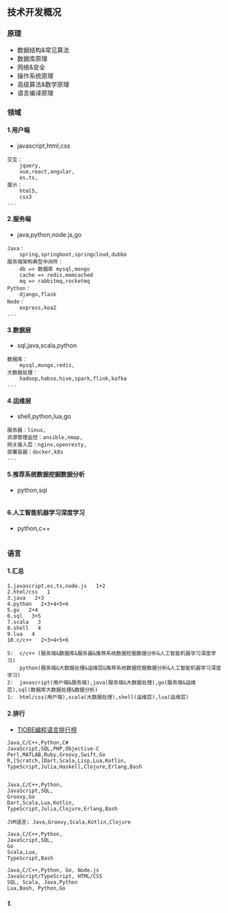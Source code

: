 ## 技术开发概况

### 原理
- 数据结构&常见算法
- 数据库原理
- 网络&安全
- 操作系统原理
- 高级算法&数学原理
- 语言编译原理

### 领域

#### 1.用户端
- javascript,html,css
``` 
交互：
    jquery,
    vue,react,angular,
    es,ts,
展示：
    html5,
    css3
...
```

#### 2.服务端
- java,python,node.js,go
```
Java：
    spring,springboot,springcloud,dubbo
服务端架构典型中间件：
    db => 数据库 mysql,mongo
    cache => redis,memcached
    mq => rabbitmq,rocketmq
Python：
    django,flask
Node：
    express,koa2
...
```

#### 3.数据层
- sql,java,scala,python
``` 
数据库：
    mysql,mongo,redis,
大数据处理：
    hadoop,habse,hive,spark,flink,kafka
...
```

#### 4.运维层
- shell,python,lua,go
``` 
服务器：linux,
资源管理监控：ansible,nmap,
网关接入层：nginx,openresty,
部署容器：docker,k8s
...
```

#### 5.推荐系统数据挖掘数据分析
- python,sql
``` 

```

#### 6.人工智能机器学习深度学习
- python,c++
``` 

```

### 语言
#### 1.汇总
``` 
1.javascript,es,ts,node.js   1+2
2.html/css   1
3.java   2+3
4.python   2+3+4+5+6
5.go   2+4
6.sql   3+5
7.scala   3
8.shell   4
9.lua   4
10.c/c++   2+3+4+5+6

5:  c/c++ (服务端&数据库&服务器&推荐系统数据挖掘数据分析&人工智能机器学习深度学习)
    python(服务端&大数据处理&运维层&推荐系统数据挖掘数据分析&人工智能机器学习深度学习)
2:  javascript(用户端&服务端),java(服务端&大数据处理),go(服务端&运维层),sql(数据库大数据处理&数据分析)
1:  html/css(用户端),scala(大数据处理),shell(运维层),lua(运维层)
```

#### 2.排行
- [TIOBE编程语言排行榜](https://hellogithub.com/report/tiobe/)
``` 
Java,C/C++,Python,C#
JavaScript,SQL,PHP,Objective-C
Perl,MATLAB,Ruby,Groovy,Swift,Go
R,[Scratch,]Dart,Scala,Lisp,Lua,Kotlin,
TypeScript,Julia,Haskell,Clojure,Erlang,Bash


Java,C/C++,Python,
JavaScript,SQL,
Groovy,Go
Dart,Scala,Lua,Kotlin,
TypeScript,Julia,Clojure,Erlang,Bash

JVM语言: Java,Groovy,Scala,Kotlin,Clojure

Java,C/C++,Python,
JavaScript,SQL,
Go
Scala,Lua,
TypeScript,Bash

Java,C/C++,Python, Go, Node.js
JavaScript/TypeScript, HTML/CSS
SQL, Scala, Java,Python
Lua,Bash, Python,Go
```

##### 1.
